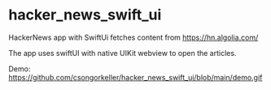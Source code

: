 # hacker_news_swift_ui
HackerNews app with SwiftUi fetches content from https://hn.algolia.com/

The app uses swiftUI with native UIKit webview to open the articles.

Demo:
https://github.com/csongorkeller/hacker_news_swift_ui/blob/main/demo.gif


